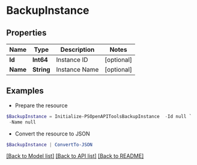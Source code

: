 # BackupInstance
## Properties

Name | Type | Description | Notes
------------ | ------------- | ------------- | -------------
**Id** | **Int64** | Instance ID | [optional] 
**Name** | **String** | Instance Name | [optional] 

## Examples

- Prepare the resource
```powershell
$BackupInstance = Initialize-PSOpenAPIToolsBackupInstance  -Id null `
 -Name null
```

- Convert the resource to JSON
```powershell
$BackupInstance | ConvertTo-JSON
```

[[Back to Model list]](../README.md#documentation-for-models) [[Back to API list]](../README.md#documentation-for-api-endpoints) [[Back to README]](../README.md)

